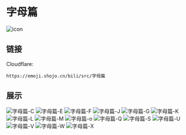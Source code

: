 # 字母篇
![icon](https://emoji.shojo.cn/bili/src/字母篇/icon.png)
## 链接
Cloudflare:
```
https://emoji.shojo.cn/bili/src/字母篇
```
## 展示
![字母篇-C](https://emoji.shojo.cn/bili/src/字母篇/字母篇-C.png)
![字母篇-E](https://emoji.shojo.cn/bili/src/字母篇/字母篇-E.png)
![字母篇-F](https://emoji.shojo.cn/bili/src/字母篇/字母篇-F.png)
![字母篇-J](https://emoji.shojo.cn/bili/src/字母篇/字母篇-J.png)
![字母篇-G](https://emoji.shojo.cn/bili/src/字母篇/字母篇-G.png)
![字母篇-K](https://emoji.shojo.cn/bili/src/字母篇/字母篇-K.png)
![字母篇-L](https://emoji.shojo.cn/bili/src/字母篇/字母篇-L.png)
![字母篇-M](https://emoji.shojo.cn/bili/src/字母篇/字母篇-M.png)
![字母篇-o](https://emoji.shojo.cn/bili/src/字母篇/字母篇-o.png)
![字母篇-Q](https://emoji.shojo.cn/bili/src/字母篇/字母篇-Q.png)
![字母篇-S](https://emoji.shojo.cn/bili/src/字母篇/字母篇-S.png)
![字母篇-U](https://emoji.shojo.cn/bili/src/字母篇/字母篇-U.png)
![字母篇-V](https://emoji.shojo.cn/bili/src/字母篇/字母篇-V.png)
![字母篇-W](https://emoji.shojo.cn/bili/src/字母篇/字母篇-W.png)
![字母篇-X](https://emoji.shojo.cn/bili/src/字母篇/字母篇-X.png)
